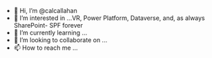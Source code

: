 - 👋 Hi, I’m @calcallahan
- 👀 I’m interested in ...VR, Power Platform, Dataverse, and, as always SharePoint- SPF forever
- 🌱 I’m currently learning ...
- 💞️ I’m looking to collaborate on ...
- 📫 How to reach me ...

<!---
calcallahan/calcallahan is a ✨ special ✨ repository because its `README.md` (this file) appears on your GitHub profile.
You can click the Preview link to take a look at your changes.
--->
